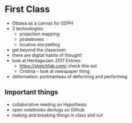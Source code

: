 # First Class
- Ottawa as a canvas for GDPH
- 3 technologies:
  - projection mapping
  - pirateboxes
  - locative storytelling
- get beyond the classroom
- there are digital habits of thought! 
- look at HeritageJam 2017 Entries:
  - https://sketchfab.com/ check this out
  - Cristina - look at newspaper thing
- deformation: portmanteau of deforming and performing

## Important things
- collaborative reading on Hypothesis
- open notebooks devlogs on Github
- making and breaking things in class and out
